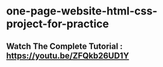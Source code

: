 # one-page-website-html-css-project-for-practice
## Watch The Complete Tutorial : https://youtu.be/ZFQkb26UD1Y


